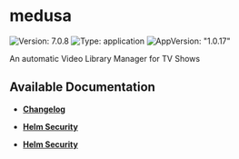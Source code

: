 # medusa

![Version: 7.0.8](https://img.shields.io/badge/Version-7.0.8-informational?style=flat-square) ![Type: application](https://img.shields.io/badge/Type-application-informational?style=flat-square) ![AppVersion: "1.0.17"](https://img.shields.io/badge/AppVersion-"1.0.17"-informational?style=flat-square)

An automatic Video Library Manager for TV Shows

## Available Documentation

- [**Changelog**](CHANGELOG)

- [**Helm Security**](container-security)

- [**Helm Security**](helm-security)

